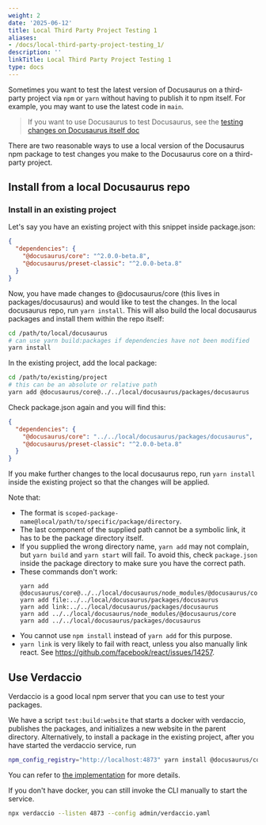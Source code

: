 ```yaml
---
weight: 2
date: '2025-06-12'
title: Local Third Party Project Testing 1
aliases:
- /docs/local-third-party-project-testing_1/
description: ''
linkTitle: Local Third Party Project Testing 1
type: docs
---
```


Sometimes you want to test the latest version of Docusaurus on a third-party project via `npm` or `yarn` without having to publish it to npm itself. For example, you may want to use the latest code in `main`.

> If you want to use Docusaurus to test Docusaurus, see the [testing changes on Docusaurus itself doc](./testing-changes-on-Docusaurus-itself.md)

There are two reasonable ways to use a local version of the Docusaurus npm package to test changes you make to the Docusaurus core on a third-party project.

## Install from a local Docusaurus repo

### Install in an existing project

Let's say you have an existing project with this snippet inside package.json:

```json
{
  "dependencies": {
    "@docusaurus/core": "^2.0.0-beta.8",
    "@docusaurus/preset-classic": "^2.0.0-beta.8"
  }
}
```

Now, you have made changes to @docusaurus/core (this lives in packages/docusaurus) and would like to test the changes. In the local docusaurus repo, run `yarn install`. This will also build the local docusaurus packages and install them within the repo itself:

```sh
cd /path/to/local/docusaurus
# can use yarn build:packages if dependencies have not been modified
yarn install
```

In the existing project, add the local package:

```sh
cd /path/to/existing/project
# this can be an absolute or relative path
yarn add @docusaurus/core@../../local/docusaurus/packages/docusaurus
```

Check package.json again and you will find this:

```json
{
  "dependencies": {
    "@docusaurus/core": "../../local/docusaurus/packages/docusaurus",
    "@docusaurus/preset-classic": "^2.0.0-beta.8"
  }
}
```

If you make further changes to the local docusaurus repo, run `yarn install` inside the existing project so that the changes will be applied.

Note that:

- The format is `scoped-package-name@local/path/to/specific/package/directory`.
- The last component of the supplied path cannot be a symbolic link, it has to be the package directory itself.
- If you supplied the wrong directory name, `yarn add` may not complain, but `yarn build` and `yarn start` will fail. To avoid this, check `package.json` inside the package directory to make sure you have the correct path.
- These commands don't work:
  ```
  yarn add @docusaurus/core@../../local/docusaurus/node_modules/@docusaurus/core
  yarn add file:../../local/docusaurus/packages/docusaurus
  yarn add link:../../local/docusaurus/packages/docusaurus
  yarn add ../../local/docusaurus/node_modules/@docusaurus/core
  yarn add ../../local/docusaurus/packages/docusaurus
  ```
- You cannot use `npm install` instead of `yarn add` for this purpose.
- `yarn link` is very likely to fail with react, unless you also manually link react. See https://github.com/facebook/react/issues/14257.

## Use Verdaccio

Verdaccio is a good local npm server that you can use to test your packages.

We have a script `test:build:website` that starts a docker with verdaccio, publishes the packages, and initializes a new website in the parent directory. Alternatively, to install a package in the existing project, after you have started the verdaccio service, run

```bash
npm_config_registry="http://localhost:4873" yarn install @docusaurus/core@"2.0.0-beta.8.NEW" # The version should be the latest
```

You can refer to [the implementation](./scripts/test-release.sh) for more details.

If you don't have docker, you can still invoke the CLI manually to start the service.

```bash
npx verdaccio --listen 4873 --config admin/verdaccio.yaml
```
